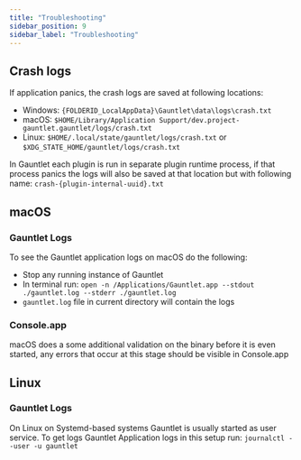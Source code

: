 ```yaml
---
title: "Troubleshooting"
sidebar_position: 9
sidebar_label: "Troubleshooting"
---
```



## Crash logs

If application panics, the crash logs are saved at following locations:

- Windows: `{FOLDERID_LocalAppData}\Gauntlet\data\logs\crash.txt`
- macOS: `$HOME/Library/Application Support/dev.project-gauntlet.gauntlet/logs/crash.txt`
- Linux: `$HOME/.local/state/gauntlet/logs/crash.txt` or `$XDG_STATE_HOME/gauntlet/logs/crash.txt`

In Gauntlet each plugin is run in separate plugin runtime process, 
if that process panics the logs will also be saved at that location but with following name: `crash-{plugin-internal-uuid}.txt`

## macOS

### Gauntlet Logs
To see the Gauntlet application logs on macOS do the following:
- Stop any running instance of Gauntlet
- In terminal run: `open -n /Applications/Gauntlet.app --stdout ./gauntlet.log --stderr ./gauntlet.log`
- `gauntlet.log` file in current directory will contain the logs

### Console.app
macOS does a some additional validation on the binary before it is even started,
any errors that occur at this stage should be visible in Console.app

## Linux

### Gauntlet Logs
On Linux on Systemd-based systems Gauntlet is usually started as user service.
To get logs Gauntlet Application logs in this setup run: `journalctl --user -u gauntlet`

